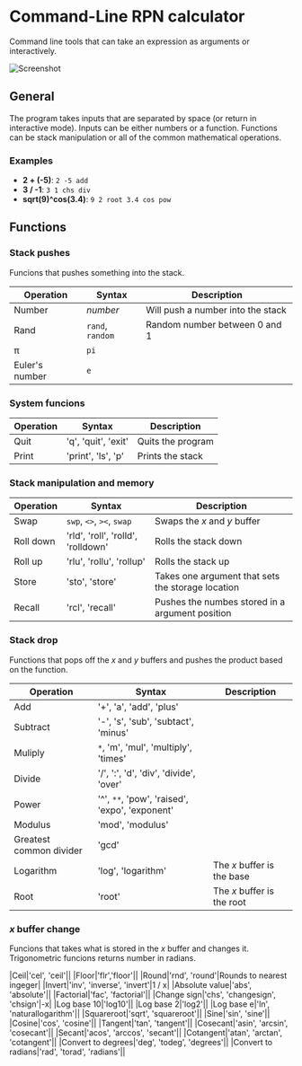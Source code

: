 # Command-Line RPN calculator

Command line tools that can take an expression as arguments or interactively.

![Screenshot](https://github.com/simonsolnes/rpn/raw/master/screenshot.png)

## General
The program takes inputs that are separated by space (or return in interactive mode). Inputs can be either numbers or a function. Functions can be stack manipulation or all of the common mathematical operations.

### Examples
- **2 + (-5)**: `2 -5 add`
- **3 / -1**: `3 1 chs div`
- **sqrt(9)^cos(3.4)**: `9 2 root 3.4 cos pow`

## Functions

### Stack pushes

Funcions that pushes something into the stack.

|Operation|Syntax|Description|
|---|---|---|
|Number|*number*|Will push a number into the stack|
|Rand|`rand`, `random`|Random number between 0 and 1|
|π|`pi`||
|Euler's number|`e`||

### System funcions

|Operation|Syntax|Description|
|---|---|---|
|Quit|'q', 'quit', 'exit'|Quits the program|
|Print|'print', 'ls', 'p'|Prints the stack|

### Stack manipulation and memory

|Operation|Syntax|Description|
|---|---|---|
|Swap|`swp`, `<>`, `><`, `swap`| Swaps the *x* and *y* buffer|
|Roll down|'rld', 'roll', 'rolld', 'rolldown'|Rolls the stack down|
|Roll up|'rlu', 'rollu', 'rollup'|Rolls the stack up|
|Store|'sto', 'store'|Takes one argument that sets the storage location|
|Recall|'rcl', 'recall'|Pushes the numbes stored in a argument position|

### Stack drop

Functions that pops off the *x* and *y* buffers and pushes the product based on the function.

|Operation|Syntax|Description|
|---|---|---|
|Add|'+', 'a', 'add', 'plus'||
|Subtract|'-', 's', 'sub', 'subtact', 'minus'|
|Muliply|`*`, 'm', 'mul', 'multiply', 'times'||
|Divide|'/', ':', 'd', 'div', 'divide', 'over'||
|Power|'^', `**`, 'pow', 'raised', 'expo', 'exponent'||
|Modulus|'mod', 'modulus'||
|Greatest common divider|'gcd'||
|Logarithm|'log', 'logarithm'|The *x* buffer is the base|
|Root|'root'|The *x* buffer is the root|

### *x* buffer change

Funcions that takes what is stored in the *x* buffer and changes it. Trigonometric funcions returns number in radians.

|Ceil|'cel', 'ceil'||
|Floor|'flr','floor'||
|Round|'rnd', 'round'|Rounds to nearest ingeger|
|Invert|'inv', 'inverse', 'invert'|1 / x|
|Absolute value|'abs', 'absolute'||
|Factorial|'fac', 'factorial'||
|Change sign|'chs', 'changesign', 'chsign'|-x|
|Log base 10|'log10'||
|Log base 2|'log2'||
|Log base e|'ln', 'naturallogarithm'||
|Squareroot|'sqrt', 'squareroot'||
|Sine|'sin', 'sine'||
|Cosine|'cos', 'cosine'||
|Tangent|'tan', 'tangent'||
|Cosecant|'asin', 'arcsin', 'cosecant'||
|Secant|'acos', 'arccos', 'secant'||
|Cotangent|'atan', 'arctan', 'cotangent'||
|Convert to degrees|'deg', 'todeg', 'degrees'||
|Convert to radians|'rad', 'torad', 'radians'||
